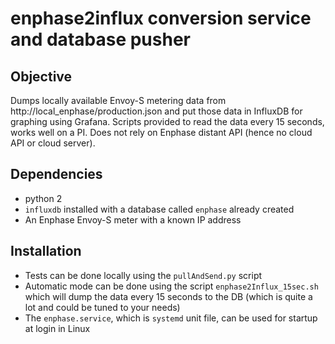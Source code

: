 # enphase2influx conversion service and database pusher

## Objective
Dumps locally available Envoy-S metering data from http://local_enphase/production.json and put those data in InfluxDB for graphing using Grafana. Scripts provided to read the data every 15 seconds, works well on a PI. Does not rely on Enphase distant API (hence no cloud API or cloud server).

## Dependencies
- python 2
- `influxdb` installed with a database called `enphase` already created
- An Enphase Envoy-S meter with a known IP address

## Installation
- Tests can be done locally using the `pullAndSend.py` script
- Automatic mode can be done using the script `enphase2Influx_15sec.sh` which will dump the data every 15 seconds to the DB (which is quite a lot and could be tuned to your needs)
- The `enphase.service`, which is `systemd` unit file, can be used for startup at login in Linux

